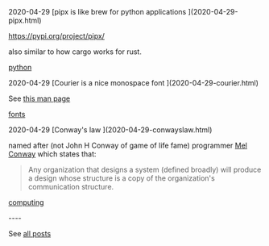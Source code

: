 <div class="post"><date>2020-04-29</date> [pipx is like brew for python applications
](2020-04-29-pipx.html)

<https://pypi.org/project/pipx/>

also similar to how cargo works for rust.

<a href="tags.html#python" class="tag">python</a> 

</div>
<div class="post"><date>2020-04-29</date> [Courier is a nice monospace font
](2020-04-29-courier.html)

See [this man page](https://sveinbjorn.org/files/manpages/platypus.man.html)

<a href="tags.html#fonts" class="tag">fonts</a> 
</div>
<div class="post"><date>2020-04-29</date> [Conway's law
](2020-04-29-conwayslaw.html)

named after (not John H Conway of game of life fame) programmer [Mel Conway](http://www.melconway.com/Home/Conways_Law.html) which states that:

> Any organization that designs a system (defined broadly) will produce a design whose structure is a copy of the organization's communication structure.

<a href="tags.html#computing" class="tag">computing</a> 
</div>
----

See [all posts](archive.html)

